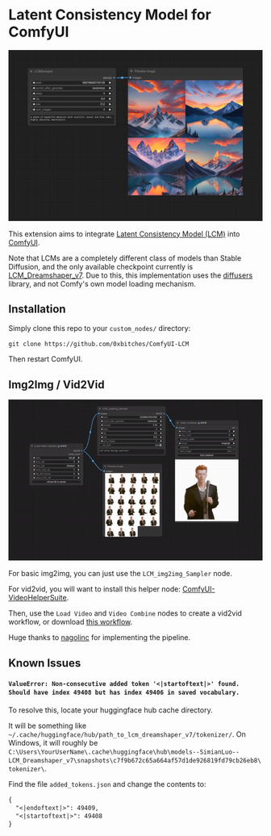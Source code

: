 # Latent Consistency Model for ComfyUI

![Context Node](./assets/preview.png)

This extension aims to integrate [Latent Consistency Model (LCM)](https://latent-consistency-models.github.io/) into [ComfyUI](https://github.com/comfyanonymous/ComfyUI).

Note that LCMs are a completely different class of models than Stable Diffusion, and the only available checkpoint currently is [LCM_Dreamshaper_v7](https://huggingface.co/SimianLuo/LCM_Dreamshaper_v7). Due to this, this implementation uses the [diffusers](https://huggingface.co/docs/diffusers/index) library, and not Comfy's own model loading mechanism.

## Installation

Simply clone this repo to your `custom_nodes/` directory:

```
git clone https://github.com/0xbitches/ComfyUI-LCM
```

Then restart ComfyUI.

## Img2Img / Vid2Vid

![vid2vid](./assets/vid2vid.gif)

For basic img2img, you can just use the `LCM_img2img_Sampler` node.

For vid2vid, you will want to install this helper node:
[ComfyUI-VideoHelperSuite](https://github.com/Kosinkadink/ComfyUI-VideoHelperSuite).

Then, use the `Load Video` and `Video Combine` nodes to create a vid2vid workflow, or download [this workflow](./assets/lcm_vid2vid.json).

Huge thanks to [nagolinc](https://github.com/nagolinc) for implementing the pipeline.

## Known Issues

#### `ValueError: Non-consecutive added token '<|startoftext|>' found. Should have index 49408 but has index 49406 in saved vocabulary.`

To resolve this, locate your huggingface hub cache directory.

It will be something like `~/.cache/huggingface/hub/path_to_lcm_dreamshaper_v7/tokenizer/`. On Windows, it will roughly be `C:\Users\YourUserName\.cache\huggingface\hub\models--SimianLuo--LCM_Dreamshaper_v7\snapshots\c7f9b672c65a664af57d1de926819fd79cb26eb8\tokenizer\`.

Find the file `added_tokens.json` and change the contents to:

```
{
  "<|endoftext|>": 49409,
  "<|startoftext|>": 49408
}
```

